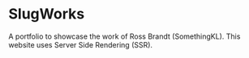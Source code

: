 # SlugWorks
A portfolio to showcase the work of Ross Brandt (SomethingKL).
This website uses Server Side Rendering (SSR).
